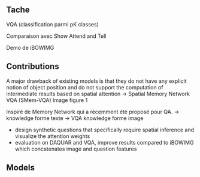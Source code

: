 ## Tache

VQA (classification parmi pK classes)

Comparaison avec Show Attend and Tell

Demo de iBOWIMG




## Contributions 

A major drawback of existing models is that they do not have any explicit notion of object position and do not support the computation of intermediate results based on spatial attention
-> Spatial Memory Network VQA (SMem-VQA)
Image figure 1

Inspiré de Memory Network qui a récemment été proposé pour QA.
-> knowledge forme texte
-> VQA knowledge forme image

- design synthetic questions that specifically require spatial inference and visualize the attention weights
- evaluation on DAQUAR and VQA, improve results compared to iBOWIMG which concatenates image and question features


## Models


##
